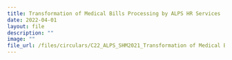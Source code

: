 ```yaml
---
title: Transformation of Medical Bills Processing by ALPS HR Services
date: 2022-04-01
layout: file
description: ""
image: ""
file_url: /files/circulars/C22_ALPS_SHM2021_Transformation of Medical Bills Process by ALPS HR.pdf
---
```

